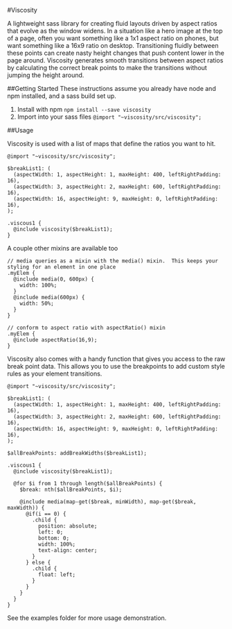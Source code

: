 #Viscosity

A lightweight sass library for creating fluid layouts driven by aspect ratios that evolve as the window widens. In a situation like a hero image at the top of a page, often you want something like a 1x1 aspect ratio on phones, but want something like a 16x9 ratio on desktop.  Transitioning fluidly between these points can create nasty height changes that push content lower in the page around. Viscosity generates smooth transitions between aspect ratios by calculating the correct break points to make the transitions without jumping the height around.

##Getting Started
These instructions assume you already have node and npm installed, and a sass build set up.

1. Install with npm `npm install --save viscosity`
2. Import into your sass files `@import "~viscosity/src/viscosity";`

##Usage

Viscosity is used with a list of maps that define the ratios you want to hit.

```
@import "~viscosity/src/viscosity";

$breakList1: (
  (aspectWidth: 1, aspectHeight: 1, maxHeight: 400, leftRightPadding: 16),
  (aspectWidth: 3, aspectHeight: 2, maxHeight: 600, leftRightPadding: 16),
  (aspectWidth: 16, aspectHeight: 9, maxHeight: 0, leftRightPadding: 16),
);

.viscous1 {
  @include viscosity($breakList1);
}
```

A couple other mixins are available too
```
// media queries as a mixin with the media() mixin.  This keeps your styling for an element in one place
.myElem {
  @include media(0, 600px) {
    width: 100%;
  }
  @include media(600px) {
    width: 50%;
  }
}

// conform to aspect ratio with aspectRatio() mixin
.myElem {
  @include aspectRatio(16,9);
}
```

Viscosity also comes with a handy function that gives you access to the raw break point data.  This allows you to use the breakpoints to add custom style rules as your element transitions.

```
@import "~viscosity/src/viscosity";

$breakList1: (
  (aspectWidth: 1, aspectHeight: 1, maxHeight: 400, leftRightPadding: 16),
  (aspectWidth: 3, aspectHeight: 2, maxHeight: 600, leftRightPadding: 16),
  (aspectWidth: 16, aspectHeight: 9, maxHeight: 0, leftRightPadding: 16),
);

$allBreakPoints: addBreakWidths($breakList1);

.viscous1 {
  @include viscosity($breakList1);

  @for $i from 1 through length($allBreakPoints) {
    $break: nth($allBreakPoints, $i);

    @include media(map-get($break, minWidth), map-get($break, maxWidth)) {
      @if(i == 0) {
        .child {
          position: absolute;
          left: 0;
          bottom: 0;
          width: 100%;
          text-align: center;
        }
      } else {
        .child {
          float: left;
        }
      }
    }
  }
}
```

See the examples folder for more usage demonstration.

